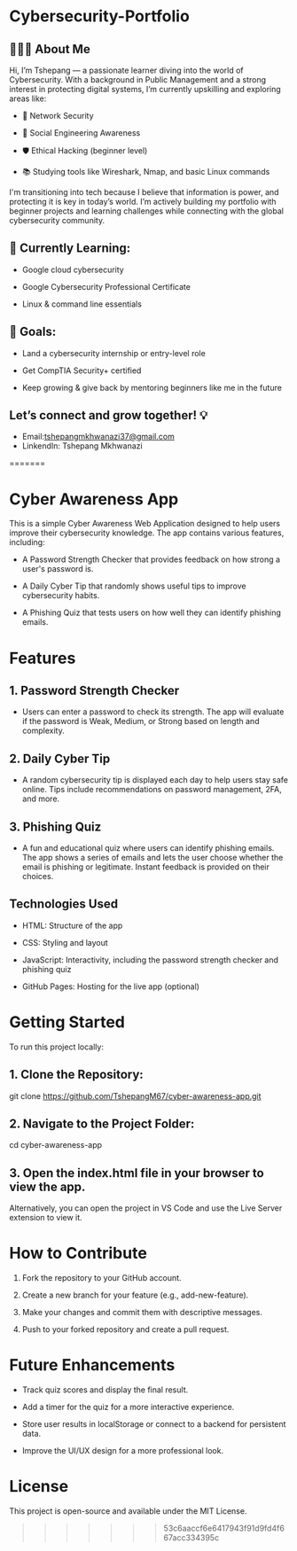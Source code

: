 # Cybersecurity-Portfolio

## 👨🏽‍💻 About Me

Hi, I’m Tshepang — a passionate learner diving into the world of Cybersecurity. With a background in Public Management and a strong interest in protecting digital systems, I’m currently upskilling and exploring areas like:

- 🔐 Network Security

- 🧠 Social Engineering Awareness

- 🛡️ Ethical Hacking (beginner level)

- 📚 Studying tools like Wireshark, Nmap, and basic Linux commands

I'm transitioning into tech because I believe that information is power, and protecting it is key in today’s world. I’m actively building my portfolio with beginner projects and learning challenges while connecting with the global cybersecurity community.

## 🌱 Currently Learning:

- Google cloud cybersecurity

- Google Cybersecurity Professional Certificate 

- Linux & command line essentials

## 🚀 Goals:

- Land a cybersecurity internship or entry-level role

- Get CompTIA Security+ certified

- Keep growing & give back by mentoring beginners like me in the future

## Let’s connect and grow together! 💡
- Email:tshepangmkhwanazi37@gmail.com
- LinkendIn: Tshepang Mkhwanazi
  
=======
# Cyber Awareness App

This is a simple Cyber Awareness Web Application designed to help users improve their cybersecurity knowledge. The app contains various features, including:

- A Password Strength Checker that provides feedback on how strong a user's password is.

- A Daily Cyber Tip that randomly shows useful tips to improve cybersecurity habits.

- A Phishing Quiz that tests users on how well they can identify phishing emails.

# Features
## 1. Password Strength Checker
- Users can enter a password to check its strength. The app will evaluate if the password is Weak, Medium, or Strong based on length and complexity.

## 2. Daily Cyber Tip
- A random cybersecurity tip is displayed each day to help users stay safe online. Tips include recommendations on password management, 2FA, and more.

## 3. Phishing Quiz
- A fun and educational quiz where users can identify phishing emails. The app shows a series of emails and lets the user choose whether the email is phishing or legitimate. Instant feedback is provided on their choices.

## Technologies Used
- HTML: Structure of the app

- CSS: Styling and layout

- JavaScript: Interactivity, including the password strength checker and phishing quiz

- GitHub Pages: Hosting for the live app (optional)

# Getting Started
To run this project locally:

## 1. Clone the Repository:
git clone https://github.com/TshepangM67/cyber-awareness-app.git

## 2. Navigate to the Project Folder:
cd cyber-awareness-app

## 3. Open the index.html file in your browser to view the app.
Alternatively, you can open the project in VS Code and use the Live Server extension to view it.

# How to Contribute
1. Fork the repository to your GitHub account.

2. Create a new branch for your feature (e.g., add-new-feature).

3. Make your changes and commit them with descriptive messages.

4. Push to your forked repository and create a pull request.

# Future Enhancements
- Track quiz scores and display the final result.

- Add a timer for the quiz for a more interactive experience.

- Store user results in localStorage or connect to a backend for persistent data.

- Improve the UI/UX design for a more professional look.

# License
This project is open-source and available under the MIT License.

>>>>>>> 53c6aaccf6e6417943f91d9fd4f667acc334395c
